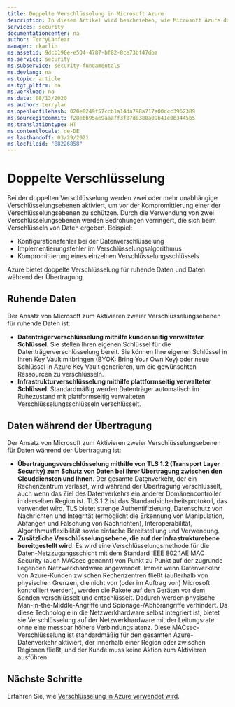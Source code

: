 ```yaml
---
title: Doppelte Verschlüsselung in Microsoft Azure
description: In diesem Artikel wird beschrieben, wie Microsoft Azure doppelte Verschlüsselung für ruhende Daten und Daten während der Übertragung bereitstellt.
services: security
documentationcenter: na
author: TerryLanfear
manager: rkarlin
ms.assetid: 9dcb190e-e534-4787-bf82-8ce73bf47dba
ms.service: security
ms.subservice: security-fundamentals
ms.devlang: na
ms.topic: article
ms.tgt_pltfrm: na
ms.workload: na
ms.date: 08/13/2020
ms.author: terrylan
ms.openlocfilehash: 020e8249f57ccb1a14da798a717a00dcc3962389
ms.sourcegitcommit: f28ebb95ae9aaaff3f87d8388a09b41e0b3445b5
ms.translationtype: HT
ms.contentlocale: de-DE
ms.lasthandoff: 03/29/2021
ms.locfileid: "88226858"
---
```

# <a name="double-encryption"></a>Doppelte Verschlüsselung
Bei der doppelten Verschlüsselung werden zwei oder mehr unabhängige Verschlüsselungsebenen aktiviert, um vor der Kompromittierung einer der Verschlüsselungsebenen zu schützen. Durch die Verwendung von zwei Verschlüsselungsebenen werden Bedrohungen verringert, die sich beim Verschlüsseln von Daten ergeben. Beispiel:

- Konfigurationsfehler bei der Datenverschlüsselung
- Implementierungsfehler im Verschlüsselungsalgorithmus
- Kompromittierung eines einzelnen Verschlüsselungsschlüssels

Azure bietet doppelte Verschlüsselung für ruhende Daten und Daten während der Übertragung.

## <a name="data-at-rest"></a>Ruhende Daten
Der Ansatz von Microsoft zum Aktivieren zweier Verschlüsselungsebenen für ruhende Daten ist:

- **Datenträgerverschlüsselung mithilfe kundenseitig verwalteter Schlüssel**. Sie stellen Ihren eigenen Schlüssel für die Datenträgerverschlüsselung bereit. Sie können Ihre eigenen Schlüssel in Ihren Key Vault mitbringen (BYOK: Bring Your Own Key) oder neue Schlüssel in Azure Key Vault generieren, um die gewünschten Ressourcen zu verschlüsseln.
- **Infrastrukturverschlüsselung mithilfe plattformseitig verwalteter Schlüssel**.  Standardmäßig werden Datenträger automatisch im Ruhezustand mit plattformseitig verwalteten Verschlüsselungsschlüsseln verschlüsselt.

## <a name="data-in-transit"></a>Daten während der Übertragung
Der Ansatz von Microsoft zum Aktivieren zweier Verschlüsselungsebenen für Daten während der Übertragung ist:

- **Übertragungsverschlüsselung mithilfe von TLS 1.2 (Transport Layer Security) zum Schutz von Daten bei ihrer Übertragung zwischen den Clouddiensten und Ihnen**. Der gesamte Datenverkehr, der ein Rechenzentrum verlässt, wird während der Übertragung verschlüsselt, auch wenn das Ziel des Datenverkehrs ein anderer Domänencontroller in derselben Region ist. TLS 1.2 ist das Standardsicherheitsprotokoll, das verwendet wird. TLS bietet strenge Authentifizierung, Datenschutz von Nachrichten und Integrität (ermöglicht die Erkennung von Manipulation, Abfangen und Fälschung von Nachrichten), Interoperabilität, Algorithmusflexibilität sowie einfache Bereitstellung und Verwendung.
- **Zusätzliche Verschlüsselungsebene, die auf der Infrastrukturebene bereitgestellt wird**. Es wird eine Verschlüsselungsmethode für die Daten-Netzzugangsschicht mit dem Standard IEEE 802.1AE MAC Security (auch MACsec genannt) von Punkt zu Punkt auf der zugrunde liegenden Netzwerkhardware angewendet. Immer wenn Datenverkehr von Azure-Kunden zwischen Rechenzentren fließt (außerhalb von physischen Grenzen, die nicht von (oder im Auftrag von) Microsoft kontrolliert werden), werden die Pakete auf den Geräten vor dem Senden verschlüsselt und entschlüsselt. Dadurch werden physische Man-in-the-Middle-Angriffe und Spionage-/Abhörangriffe verhindert. Da diese Technologie in die Netzwerkhardware selbst integriert ist, bietet sie Verschlüsselung auf der Netzwerkhardware mit der Leitungsrate ohne eine messbar höhere Verbindungslatenz. Diese MACsec-Verschlüsselung ist standardmäßig für den gesamten Azure-Datenverkehr aktiviert, der innerhalb einer Region oder zwischen Regionen fließt, und der Kunde muss keine Aktion zum Aktivieren ausführen.

## <a name="next-steps"></a>Nächste Schritte
Erfahren Sie, wie [Verschlüsselung in Azure verwendet wird](encryption-overview.md).
